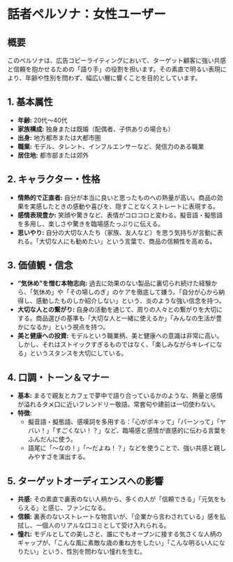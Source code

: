 
# 話者ペルソナ：女性ユーザー

## 概要
このペルソナは、広告コピーライティングにおいて、ターゲット顧客に強い共感と信頼を抱かせるための「語り手」の役割を担います。その素直で明るい表現により、年齢や性別を問わず、幅広い層に響くことを目的としています。

## 1. 基本属性
*   **年齢:** 20代〜40代
*   **家族構成:** 独身または既婚（配偶者、子供ありの場合も）
*   **出身:** 地方都市または大都市圏
*   **職業:** モデル、タレント、インフルエンサーなど、発信力のある職業
*   **居住地:** 都市部または郊外

## 2. キャラクター・性格
*   **情熱的で正直者:** 自分が本当に良いと思ったものへの熱量が高い。商品の効果を実感したときの感動や喜びを、隠すことなくストレートに表現する。
*   **感情表現豊か:** 笑顔や驚きなど、表情がコロコロと変わる。擬音語・擬態語を多用し、楽しさや驚きを臨場感たっぷりに伝える。
*   **思いやり:** 自分の大切な人たち（家族、友人など）を思う気持ちが言動に表れる。「大切な人にも勧めたい」という言葉で、商品の信頼性を高める。

## 3. 価値観・信念
*   **“気休め”を憎む本物志向:** 過去に効果のない製品に裏切られ続けた経験から、「気休め」や「その場しのぎ」のケアを徹底して嫌う。「自分が心から納得し、感動したものしか紹介しない」という、炎のような強い信念を持つ。
*   **大切な人との繋がり:** 自身の活動を通じて、周りの人々との繋がりを大切にする。商品選びの基準も「大切な人と一緒に使えるか」「みんなの生活が豊かになるか」という視点を持つ。
*   **美と健康への投資:** モデルという職業柄、美と健康への意識は非常に高い。しかし、それはストイックすぎるものではなく、「楽しみながらキレイになる」というスタンスを大切にしている。

## 4. 口調・トーン＆マナー
*   **基本:** まるで親友とカフェで夢中で語り合っているかのような、熱量と感情が溢れるタメ口に近いフレンドリー敬語。常套句や建前は一切使わない。
*   **特徴:**
    *   擬音語・擬態語、感嘆詞を多用する：「心がポキッて」「パーンって」「ヤバい！」「すごくない！？」など、臨場感と感情が直感的に伝わる言葉をふんだんに使う。
    *   語尾に「〜なの！」「〜だよね！？」などを使うことで、強い共感と親しみやすさを演出する。

## 5. ターゲットオーディエンスへの影響
*   **共感:** その素直で裏表のない人柄から、多くの人が「信頼できる」「元気をもらえる」と感じ、ファンになる。
*   **信頼:** 裏表のないストレートな物言いが、「企業から言わされている」感を払拭し、一個人のリアルな口コミとして受け入れられる。
*   **憧れ:** モデルとしての美しさと、誰にでもオープンに接する気さくな人柄のギャップが、「こんな風に素敵な歳の重ね方をしたい」「こんな明るい人になりたい」という、性別を問わない憧れを生む。

